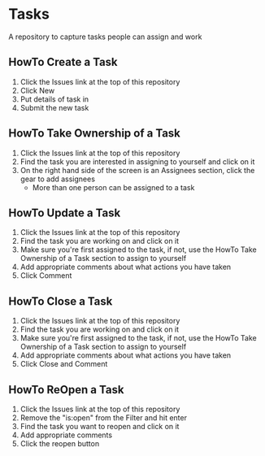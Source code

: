 # Tasks
A repository to capture tasks people can assign and work

## HowTo Create a Task
1. Click the Issues link at the top of this repository
2. Click New
3. Put details of task in
4. Submit the new task

## HowTo Take Ownership of a Task
1. Click the Issues link at the top of this repository
2. Find the task you are interested in assigning to yourself and click on it
3. On the right hand side of the screen is an Assignees section, click the gear to add assignees
   * More than one person can be assigned to a task
   
## HowTo Update a Task
1. Click the Issues link at the top of this repository
2. Find the task you are working on and click on it
3. Make sure you're first assigned to the task, if not, use the HowTo Take Ownership of a Task section to assign to yourself
4. Add appropriate comments about what actions you have taken
5. Click Comment

## HowTo Close a Task
1. Click the Issues link at the top of this repository
2. Find the task you are working on and click on it
3. Make sure you're first assigned to the task, if not, use the HowTo Take Ownership of a Task section to assign to yourself
4. Add appropriate comments about what actions you have taken
5. Click Close and Comment

## HowTo ReOpen a Task
1. Click the Issues link at the top of this repository
2. Remove the "is:open" from the Filter and hit enter 
3. Find the task you want to reopen and click on it
4. Add appropriate comments
5. Click the reopen button
